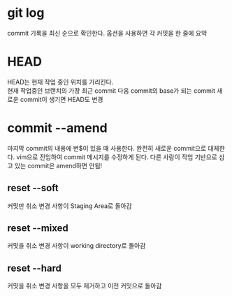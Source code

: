 # git log
 commit 기록을 최신 순으로 확인한다.
 옵션을 사용하면 각 커밋을 한 줄에 요약
# HEAD
 HEAD는 현재 작업 중인 위치를 가리킨다.	
 현재 작업중인 브랜치의 가장 최근 commit
 다음 commit의 base가 되는 commit
 새로운 commit이 생기면 HEAD도 변경
# commit --amend
 마지막 commit의 내용에 변$이 있을 때 사용한다.
 완전히 새로운 commit으로 대체한다.
 vim으로 진입하여 commit 메시지를 수정하게 된다. 
다른 사람이 작업 기반으로 삼고 있는 commit은 amend하면 안됨!
## reset --soft
 커밋만 취소
 변경 사항이 Staging Area로 돌아감
## reset --mixed
 커밋을 취소
 변경 사항이 working directory로 돌아감
## reset --hard
 커밋을 취소
 변경 사항을 모두 제거하고 이전 커밋으로 돌아감
